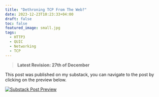 ```yaml
---
title: "Dethroning TCP From The Web?"
date: 2023-12-23T10:23:33+04:00
draft: false
toc: false
featured_image: small.jpg
tags:
  - HTTP3
  - QUIC
  - Networking
  - TCP
---
```


> **Latest Revision: 27th of December**

This post was published on my substack, you can navigate to the post by clicking on the preview below.

[![Substack Post Preview](/img/postprev.jpg)](https://open.substack.com/pub/thoughtfulvoyage/p/dethroning-tcp-from-the-web?r=2n7tf4&utm_campaign=post&utm_medium=web&showWelcome=true)
